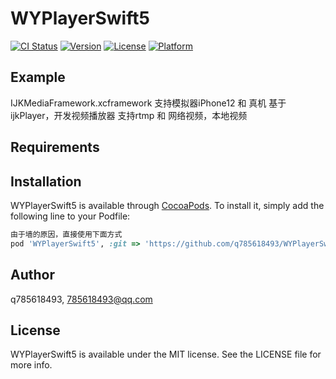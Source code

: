 # WYPlayerSwift5

[![CI Status](https://img.shields.io/travis/q785618493/WYPlayerSwift5.svg?style=flat)](https://travis-ci.org/q785618493/WYPlayerSwift5)
[![Version](https://img.shields.io/cocoapods/v/WYPlayerSwift5.svg?style=flat)](https://cocoapods.org/pods/WYPlayerSwift5)
[![License](https://img.shields.io/cocoapods/l/WYPlayerSwift5.svg?style=flat)](https://cocoapods.org/pods/WYPlayerSwift5)
[![Platform](https://img.shields.io/cocoapods/p/WYPlayerSwift5.svg?style=flat)](https://cocoapods.org/pods/WYPlayerSwift5)

## Example

IJKMediaFramework.xcframework 支持模拟器iPhone12  和 真机
基于ijkPlayer，开发视频播放器 支持rtmp 和 网络视频，本地视频

## Requirements

## Installation

WYPlayerSwift5 is available through [CocoaPods](https://cocoapods.org). To install
it, simply add the following line to your Podfile:

```ruby
由于墙的原因，直接使用下面方式
pod 'WYPlayerSwift5', :git => 'https://github.com/q785618493/WYPlayerSwift5.git'
```

## Author

q785618493, 785618493@qq.com

## License

WYPlayerSwift5 is available under the MIT license. See the LICENSE file for more info.
